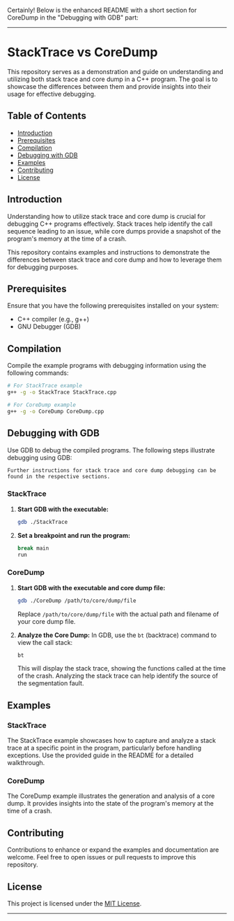 Certainly! Below is the enhanced README with a short section for CoreDump in the "Debugging with GDB" part:

---

# StackTrace vs CoreDump

This repository serves as a demonstration and guide on understanding and utilizing both stack trace and core dump in a C++ program. The goal is to showcase the differences between them and provide insights into their usage for effective debugging.

## Table of Contents
- [Introduction](#introduction)
- [Prerequisites](#prerequisites)
- [Compilation](#compilation)
- [Debugging with GDB](#debugging-with-gdb)
- [Examples](#examples)
- [Contributing](#contributing)
- [License](#license)

## Introduction
Understanding how to utilize stack trace and core dump is crucial for debugging C++ programs effectively. Stack traces help identify the call sequence leading to an issue, while core dumps provide a snapshot of the program's memory at the time of a crash.

This repository contains examples and instructions to demonstrate the differences between stack trace and core dump and how to leverage them for debugging purposes.

## Prerequisites
Ensure that you have the following prerequisites installed on your system:
- C++ compiler (e.g., g++)
- GNU Debugger (GDB)

## Compilation
Compile the example programs with debugging information using the following commands:

```bash
# For StackTrace example
g++ -g -o StackTrace StackTrace.cpp

# For CoreDump example
g++ -g -o CoreDump CoreDump.cpp
```

## Debugging with GDB
Use GDB to debug the compiled programs. The following steps illustrate debugging using GDB:

  ``Further instructions for stack trace and core dump debugging can be found in the respective sections.``

### StackTrace

1. **Start GDB with the executable:**
   ```bash
   gdb ./StackTrace
   ```

2. **Set a breakpoint and run the program:**
   ```bash
   break main
   run
   ```

### CoreDump

1. **Start GDB with the executable and core dump file:**
   ```bash
   gdb ./CoreDump /path/to/core/dump/file
   ```
   Replace `/path/to/core/dump/file` with the actual path and filename of your core dump file.

2. **Analyze the Core Dump:**
   In GDB, use the `bt` (backtrace) command to view the call stack:
   ```bash
   bt
   ```
   This will display the stack trace, showing the functions called at the time of the crash. Analyzing the stack trace can help identify the source of the segmentation fault.



## Examples
### StackTrace
The StackTrace example showcases how to capture and analyze a stack trace at a specific point in the program, particularly before handling exceptions. Use the provided guide in the README for a detailed walkthrough.

### CoreDump
The CoreDump example illustrates the generation and analysis of a core dump. It provides insights into the state of the program's memory at the time of a crash.

## Contributing
Contributions to enhance or expand the examples and documentation are welcome. Feel free to open issues or pull requests to improve this repository.

## License

This project is licensed under the [MIT License](LICENSE).

---